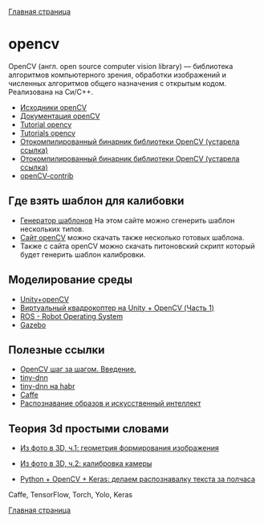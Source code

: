 
[Главная страница](https://stm66.github.io/)

# opencv
OpenCV (англ. open source computer vision library) — библиотека алгоритмов компьютерного зрения, обработки изображений и численных алгоритмов общего назначения с открытым кодом. Реализована на Си/C++.
- [Исходники openCV](https://github.com/opencv/opencv/)
- [Документация openCV](http://docs.opencv.org)
- [Tutorial opencv](https://docs.opencv.org/3.4/d9/df8/tutorial_root.html)
- [Tutorials opencv](https://docs.opencv.org/3.4/)
- [Отокомпилированный бинарник библиотеки OpenCV (устарела ссылка)](http://opencv.org/downloads.html)
- [Отокомпилированный бинарник библиотеки OpenCV (устарела ссылка)](https://opencv.org/releases/)
- [openCV-contrib](https://github.com/opencv/opencv_contrib)


## Где взять шаблон для калибовки
- [Генератор шаблонов](https://calib.io/pages/camera-calibration-pattern-generator)  На этом сайте можно сгенерить шаблон нескольких типов.
- [Сайт openCV](https://docs.opencv.org/4.x/da/d0d/tutorial_camera_calibration_pattern.html) можно скачать также несколько готовых шаблона.
- Также с сайта openCV можно скачать питоновский скрипт который будет генерить шаблон калибровки.

## Моделирование среды

- [Unity+openCV](https://habr.com/ru/articles/271337/)
- [Виртуальный квадрокоптер на Unity + OpenCV (Часть 1)](https://habr.com/ru/articles/267791/)
- [ROS - Robot Operating System](https://www.ros.org/)
- [Gazebo](https://gazebosim.org/home)

## Полезные ссылки

- [OpenCV шаг за шагом. Введение.](https://robocraft.ru/computervision/264)
- [tiny-dnn](https://github.com/tiny-dnn/tiny-dnn)
- [tiny-dnn на habr](https://habr.com/ru/articles/319436/)
- [Caffe](http://caffe.berkeleyvision.org/)
- [Распознавание образов и искусственный интеллект](https://recog.ru/)

## Теория 3d простыми словами
- [Из фото в 3D, ч.1: геометрия формирования изображения](https://habr.com/ru/companies/magnus-tech/articles/770930/)
- [Из фото в 3D, ч.2: калибровка камеры](https://habr.com/ru/companies/magnus-tech/articles/772534/)

- [Python + OpenCV + Keras: делаем распознавалку текста за полчаса](https://habr.com/ru/articles/466565/)

Caffe, TensorFlow, Torch, Yolo, Keras


[Главная страница](https://stm66.github.io/)
